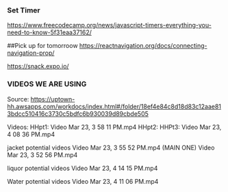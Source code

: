 ### Set Timer

https://www.freecodecamp.org/news/javascript-timers-everything-you-need-to-know-5f31eaa37162/

##Pick up for tomorroow
https://reactnavigation.org/docs/connecting-navigation-prop/

https://snack.expo.io/

### VIDEOS WE ARE USING

Source:
https://uptown-hh.awsapps.com/workdocs/index.html#/folder/18ef4e84c8d18d83c12aae813bdcc510416c3730c5bdfc6b930039d89cbde505

Videos:
HHpt1: Video Mar 23, 3 58 11 PM.mp4
HHpt2:
HHPt3: Video Mar 23, 4 08 36 PM.mp4

jacket potential videos
Video Mar 23, 3 55 52 PM.mp4 (MAIN ONE)
Video Mar 23, 3 52 56 PM.mp4

liquor potential videos
Video Mar 23, 4 14 15 PM.mp4

Water potential videos
Video Mar 23, 4 11 06 PM.mp4
